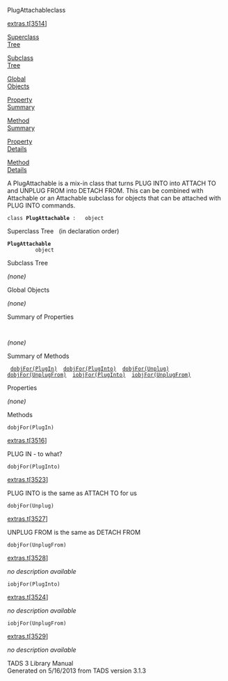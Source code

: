 <span class="title">PlugAttachable</span><span class="type">class</span>

[extras.t](../file/extras.t.html)\[[3514](../source/extras.t.html#3514)\]

[Superclass  
Tree](#_SuperClassTree_)

[Subclass  
Tree](#_SubClassTree_)

[Global  
Objects](#_ObjectSummary_)

[Property  
Summary](#_PropSummary_)

[Method  
Summary](#_MethodSummary_)

[Property  
Details](#_Properties_)

[Method  
Details](#_Methods_)

<div class="fdesc">

A PlugAttachable is a mix-in class that turns PLUG INTO into ATTACH TO
and UNPLUG FROM into DETACH FROM. This can be combined with Attachable
or an Attachable subclass for objects that can be attached with PLUG
INTO commands.

`class `**`PlugAttachable`**` :   object`

</div>

<span id="_SuperClassTree_"></span>

<div class="mjhd">

<span class="hdln">Superclass Tree</span>   (in declaration order)

</div>

**`PlugAttachable`**  
`         object`  
<span id="_SubClassTree_"></span>

<div class="mjhd">

<span class="hdln">Subclass Tree</span>  

</div>

*(none)* <span id="_ObjectSummary_"></span>

<div class="mjhd">

<span class="hdln">Global Objects</span>  

</div>

*(none)* <span id="_PropSummary_"></span>

<div class="mjhd">

<span class="hdln">Summary of Properties</span>  

</div>

` `

*(none)* <span id="_MethodSummary_"></span>

<div class="mjhd">

<span class="hdln">Summary of Methods</span>  

</div>

` `[`dobjFor(PlugIn)`](#dobjFor(PlugIn))`  `[`dobjFor(PlugInto)`](#dobjFor(PlugInto))`  `[`dobjFor(Unplug)`](#dobjFor(Unplug))`  `[`dobjFor(UnplugFrom)`](#dobjFor(UnplugFrom))`  `[`iobjFor(PlugInto)`](#iobjFor(PlugInto))`  `[`iobjFor(UnplugFrom)`](#iobjFor(UnplugFrom))`  `

<span id="_Properties_"></span>

<div class="mjhd">

<span class="hdln">Properties</span>  

</div>

*(none)* <span id="_Methods_"></span>

<div class="mjhd">

<span class="hdln">Methods</span>  

</div>

<span id="dobjFor(PlugIn)"></span>

`dobjFor(PlugIn)`

[extras.t](../file/extras.t.html)\[[3516](../source/extras.t.html#3516)\]

<div class="desc">

PLUG IN - to what?

</div>

<span id="dobjFor(PlugInto)"></span>

`dobjFor(PlugInto)`

[extras.t](../file/extras.t.html)\[[3523](../source/extras.t.html#3523)\]

<div class="desc">

PLUG INTO is the same as ATTACH TO for us

</div>

<span id="dobjFor(Unplug)"></span>

`dobjFor(Unplug)`

[extras.t](../file/extras.t.html)\[[3527](../source/extras.t.html#3527)\]

<div class="desc">

UNPLUG FROM is the same as DETACH FROM

</div>

<span id="dobjFor(UnplugFrom)"></span>

`dobjFor(UnplugFrom)`

[extras.t](../file/extras.t.html)\[[3528](../source/extras.t.html#3528)\]

<div class="desc">

*no description available*

</div>

<span id="iobjFor(PlugInto)"></span>

`iobjFor(PlugInto)`

[extras.t](../file/extras.t.html)\[[3524](../source/extras.t.html#3524)\]

<div class="desc">

*no description available*

</div>

<span id="iobjFor(UnplugFrom)"></span>

`iobjFor(UnplugFrom)`

[extras.t](../file/extras.t.html)\[[3529](../source/extras.t.html#3529)\]

<div class="desc">

*no description available*

</div>

<div class="ftr">

TADS 3 Library Manual  
Generated on 5/16/2013 from TADS version 3.1.3

</div>
